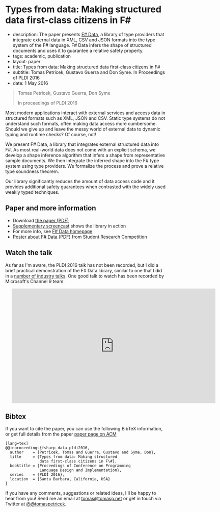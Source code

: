 # Types from data: Making structured data first-class citizens in F#

 - description:  The paper presents [F# Data](http://fsharp.github.io/FSharp.Data), a library of type providers
      that integrate external data in XML, CSV and JSON formats into the type system of the F# language.
      F# Data infers the shape of structured documents and uses it to guarantee a relative safety property.
 - tags: academic, publication
 - layout: paper
 - title: Types from data: Making structured data first-class citizens in F#
 - subtitle: Tomas Petricek, Gustavo Guerra and Don Syme. In Proceedings of PLDI 2016
 - date: 1 May 2016

> Tomas Petricek, Gustavo Guerra, Don Syme 
>
> In proceedings of PLDI 2016

Most modern applications interact with external services and access data in structured formats such
as XML, JSON and CSV. Static type systems do not understand such formats, often making data access
more cumbersome. Should we give up and leave the messy world of external data to dynamic typing
and runtime checks? Of course, not!

We present F# Data, a library that integrates external structured data into F#. As most real-world
data does not come with an explicit schema, we develop a shape inference algorithm that infers a
shape from representative sample documents. We then integrate the inferred shape into the F# type
system using type providers. We formalize the process and prove a relative type soundness theorem.

Our library significantly reduces the amount of data access code and it provides additional
safety guarantees when contrasted with the widely used weakly typed techniques.

## Paper and more information

 - Download [the paper (PDF)](fsharp-data.pdf)
 - [Supplementary screencast](https://vimeo.com/165159144) shows the library in action
 - For more info, see [F# Data homepage](http://fsharp.github.io/FSharp.Data/)
 - [Poster about F# Data (PDF)](fsharp-data-poster.pdf) from Student Research Competition

## Watch the talk

As far as I'm aware, the PLDI 2016 talk has not been recorded, but I did a brief practical 
demonstration of the F# Data library, similar to one that I did in a [number of industry 
talks](http://fsharpworks.com/materials.html). One good talk to watch has been recorded by 
Microsoft's Channel 9 team:

<div style="padding-left:20px">
<iframe src="https://channel9.msdn.com/posts/Understanding-the-World-with-F/player" width="640" height="360" allowFullScreen frameBorder="0"></iframe>
</div>

## <a id="cite">Bibtex</a>
If you want to cite the paper, you can use the following BibTeX information, or
get full details from the paper [paper page on ACM](http://dl.acm.org/citation.cfm?id=2908115)

    [lang=tex]
    @@inproceedings{fsharp-data-pldi2016,
      author    = {Petricek, Tomas and Guerra, Gustavo and Syme, Don},
      title     = {Types from data: Making structured
                   data first-class citizens in F\#},
      booktitle = {Proceedings of Conference on Programming
                   Language Design and Implementation},
      series    = {PLDI 2016},
      location  = {Santa Barbara, California, USA}
    }


If you have any comments, suggestions or related ideas, I'll be happy to
hear from you! Send me an email at [tomas@tomasp.net](mailto:tomas@tomasp.net)
or get in touch via Twitter at [@@tomaspetricek](http://twitter.com/tomaspetricek).
